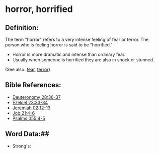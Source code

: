# horror, horrified #

## Definition: ##

The term "horror" refers to a very intense feeling of fear or terror. The person who is feeling horror is said to be "horrified."

* Horror is more dramatic and intense than ordinary fear.
* Usually when someone is horrified they are also in shock or stunned.

(See also: [fear](../kt/fear.md), [terror](../other/terror.md))

## Bible References: ##

* [Deuteronomy 28:36-37](rc://en/tn/help/deu/28/36)
* [Ezekiel 23:33-34](rc://en/tn/help/ezk/23/33)
* [Jeremiah 02:12-13](rc://en/tn/help/jer/02/12)
* [Job 21:4-6](rc://en/tn/help/job/21/04)
* [Psalms 055:4-5](rc://en/tn/help/psa/055/004)

## Word Data:##

* Strong's: 

